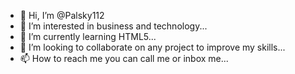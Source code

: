 - 👋 Hi, I’m @Palsky112
- 👀 I’m interested in business and technology...
- 🌱 I’m currently learning HTML5...
- 💞️ I’m looking to collaborate on any project to improve my skills...
- 📫 How to reach me you can call me or inbox me...

<!---
Palsky112/Palsky112 is a ✨ special ✨ repository because its `README.md` (this file) appears on your GitHub profile.
You can click the Preview link to take a look at your changes.
--->
